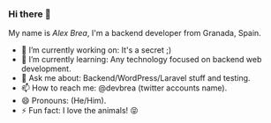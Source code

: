 ### Hi there 👋

My name is _Alex Brea_, I'm a backend developer from Granada, Spain.

- 🔭 I’m currently working on: It's a secret ;)
- 🌱 I’m currently learning: Any technology focused on backend web development.
- 💬 Ask me about: Backend/WordPress/Laravel stuff and testing.
- 📫 How to reach me: @devbrea (twitter accounts name).
- 😄 Pronouns: (He/Him).
- ⚡ Fun fact: I love the animals! 😝

<!--
**AlexBrea/AlexBrea** is a ✨ _special_ ✨ repository because its `README.md` (this file) appears on your GitHub profile.

Here are some ideas to get you started:

- 🔭 I’m currently working on ...
- 🌱 I’m currently learning ...
- 👯 I’m looking to collaborate on ...
- 🤔 I’m looking for help with ...
- 💬 Ask me about ...
- 📫 How to reach me: ...
- 😄 Pronouns: ...
- ⚡ Fun fact: ...
-->
